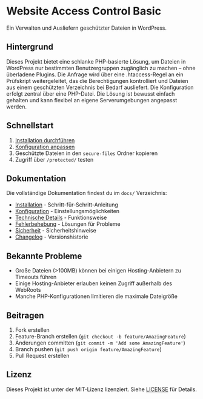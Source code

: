 # Website Access Control Basic

Ein Verwalten und Ausliefern geschützter Dateien in WordPress.

## Hintergrund

Dieses Projekt bietet eine schlanke PHP-basierte Lösung, um Dateien in WordPress nur bestimmten Benutzergruppen zugänglich zu machen – ohne überladene Plugins. Die Anfrage wird über eine .htaccess-Regel an ein Prüfskript weitergeleitet, das die Berechtigungen kontrolliert und Dateien aus einem geschützten Verzeichnis bei Bedarf ausliefert. Die Konfiguration erfolgt zentral über eine PHP-Datei. Die Lösung ist bewusst einfach gehalten und kann flexibel an eigene Serverumgebungen angepasst werden.

## Schnellstart

1. [Installation durchführen](docs/installation.md)
2. [Konfiguration anpassen](docs/configuration.md)
3. Geschützte Dateien in den `secure-files` Ordner kopieren
4. Zugriff über `/protected/` testen

## Dokumentation

Die vollständige Dokumentation findest du im `docs/` Verzeichnis:

- [Installation](docs/installation.md) - Schritt-für-Schritt-Anleitung
- [Konfiguration](docs/configuration.md) - Einstellungsmöglichkeiten
- [Technische Details](docs/technical.md) - Funktionsweise
- [Fehlerbehebung](docs/troubleshooting.md) - Lösungen für Probleme
- [Sicherheit](docs/security.md) - Sicherheitshinweise
- [Changelog](docs/changelog.md) - Versionshistorie

## Bekannte Probleme

- Große Dateien (>100MB) können bei einigen Hosting-Anbietern zu Timeouts führen
- Einige Hosting-Anbieter erlauben keinen Zugriff außerhalb des WebRoots
- Manche PHP-Konfigurationen limitieren die maximale Dateigröße

## Beitragen

1. Fork erstellen
2. Feature-Branch erstellen (`git checkout -b feature/AmazingFeature`)
3. Änderungen committen (`git commit -m 'Add some AmazingFeature'`)
4. Branch pushen (`git push origin feature/AmazingFeature`)
5. Pull Request erstellen

## Lizenz

Dieses Projekt ist unter der MIT-Lizenz lizenziert. Siehe [LICENSE](LICENSE) für Details.
